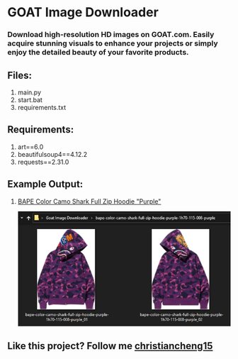 # GOAT Image Downloader

### Download high-resolution HD images on GOAT.com. Easily acquire stunning visuals to enhance your projects or simply enjoy the detailed beauty of your favorite products.

## Files:
1. main.py
2. start.bat
3. requirements.txt

## Requirements:
1. art==6.0
2. beautifulsoup4==4.12.2
3. requests==2.31.0

## Example Output:
1. [BAPE Color Camo Shark Full Zip Hoodie "Purple"](https://www.goat.com/en-au/apparel/bape-color-camo-shark-full-zip-hoodie-purple-1h70-115-008-purple)
   
   ![BAPE Color Camo Shark Full Zip Hoodie "Purple" Images](examples/bape-color-camo-shark-full-zip-hoodie-purple-1h70-115-008-purple_example.PNG)

## Like this project? Follow me [christiancheng15](https://github.com/christiancheng15/)
